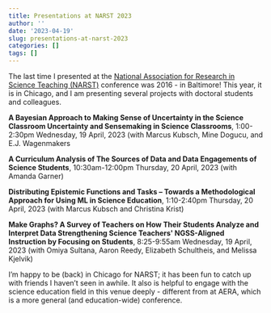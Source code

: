 ```yaml
---
title: Presentations at NARST 2023
author: ''
date: '2023-04-19'
slug: presentations-at-narst-2023
categories: []
tags: []
---
```


The last time I presented at the [National Association for Research in Science Teaching (NARST)](https://narst.org/conferences/2023-annual-conference) conference was 2016 - in Baltimore! This year, it is in Chicago, and I am presenting several projects with doctoral students and colleagues.

**A Bayesian Approach to Making Sense of Uncertainty in the Science Classroom  Uncertainty and Sensemaking in Science Classrooms**, 1:00-2:30pm Wednesday, 19 April, 2023 (with Marcus Kubsch, Mine Dogucu, and E.J. Wagenmakers

**A Curriculum Analysis of The Sources of Data and Data Engagements of Science Students**, 10:30am-12:00pm Thursday, 20 April, 2023 (with Amanda Garner)

**Distributing Epistemic Functions and Tasks – Towards a Methodological Approach for Using ML in Science Education**, 1:10-2:40pm Thursday, 20 April, 2023 (with Marcus Kubsch and Christina Krist)

**Make Graphs? A Survey of Teachers on How Their Students Analyze and Interpret Data Strengthening Science Teachers' NGSS-Aligned Instruction by Focusing on Students**, 8:25-9:55am Wednesday, 19 April, 2023 (with Omiya Sultana, Aaron Reedy, Elizabeth Schultheis, and Melissa Kjelvik)

I’m happy to be (back) in Chicago for NARST; it has been fun to catch up with friends I haven’t seen in awhile. It also is helpful to engage with the science education field in this venue deeply - different from at AERA, which is a more general (and education-wide) conference.